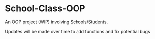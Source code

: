 # School-Class-OOP
An OOP project (WIP) involving Schools/Students.

Updates will be made over time to add functions
and fix potential bugs
